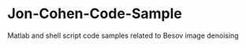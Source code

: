 Jon-Cohen-Code-Sample
=====================

Matlab and shell script code samples related to Besov image denoising
